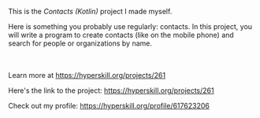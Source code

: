 This is the *Contacts (Kotlin)* project I made myself.


<p>Here is something you probably use regularly: contacts. In this project, you will write a program to create contacts (like on the mobile phone) and search for people or organizations by name.</p><br/><br/>Learn more at <a href="https://hyperskill.org/projects/261?utm_source=ide&utm_medium=ide&utm_campaign=ide&utm_content=project-card">https://hyperskill.org/projects/261</a>

Here's the link to the project: https://hyperskill.org/projects/261

Check out my profile: https://hyperskill.org/profile/617623206